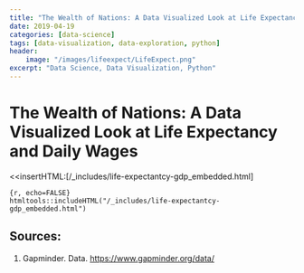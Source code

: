 ```yaml
---
title: "The Wealth of Nations: A Data Visualized Look at Life Expectancy and Daily Wages"
date: 2019-04-19
categories: [data-science]
tags: [data-visualization, data-exploration, python]
header:
    image: "/images/lifeexpect/LifeExpect.png"
excerpt: "Data Science, Data Visualization, Python" 
---
```


# The Wealth of Nations: A Data Visualized Look at Life Expectancy and Daily Wages

<<insertHTML:[/_includes/life-expectantcy-gdp_embedded.html]

```
{r, echo=FALSE}
htmltools::includeHTML("/_includes/life-expectantcy-gdp_embedded.html")

```
## Sources:

1. Gapminder. Data. https://www.gapminder.org/data/
